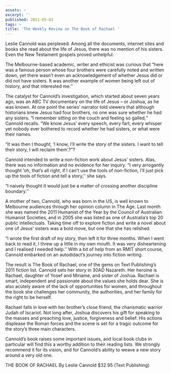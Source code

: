 ```yaml
---
assets: ~
excerpt: ''
published: 2011-05-02
tags: ~
title: 'The Weekly Review on The Book of Rachael '
---
```

Leslie Cannold was perplexed. Among all the documents, internet sites and books she read about the life of Jesus, there was no mention of his sisters. Even the New Testament gospels proved unhelpful.

The Melbourne-based academic, writer and ethicist was curious that “here was a famous person whose four brothers were carefully noted and written down, yet there wasn’t even an acknowledgement of whether Jesus did or did not have sisters. It was another example of women being left out of history, and that interested me.’’

The catalyst for Cannold’s investigation, which started about seven years ago, was an ABC TV documentary on the life of Jesus – or Joshua, as he was known. At one point the series’ narrator told viewers that although historians knew Jesus had four brothers, no one was sure whether he had any sisters. “I remember sitting on the couch and feeling so galled,’’ Cannold recalls. “We know Jesus’ every speech, every fart, every whisper yet nobody ever bothered to record whether he had sisters, or what were their names.

“It was then I thought, ‘I know, I’ll write the story of the sisters. I want to tell their story, I will reclaim them’.?”?

Cannold intended to write a non-fiction work about Jesus’ sisters. Alas, there was no information and no evidence for her inquiry. “I very arrogantly thought ‘oh, that’s all right, if I can’t use the tools of non-fiction, I’ll just pick up the tools of fiction and tell a story,’’ she says. 

“I naively thought it would just be a matter of crossing another discipline boundary.’’

A mother of two, Cannold, who was born in the US, is well known to Melbourne audiences through her opinion column in The Age. Last month she was named the 2011 Humanist of the Year by the Council of Australian Humanist Societies, and in 2005 she was listed as one of Australia’s top 20 public intellectuals. Taking time off to explore fiction and write a novel about one of Jesus’ sisters was a bold move, but one that she has relished.

“I wrote the first draft of my story, then left it for three months. When I went back to read it, I threw up a little in my own mouth. It was very disheartening and I realised I needed help.’’
With a bit of help from an RMIT short course, Cannold embarked on an autodidact’s journey into fiction writing. 

The result is The Book of Rachael, one of the gems on Text Publishing’s 2011 fiction list. Cannold sets her story in 30AD Nazareth. Her heroine is Rachael, daughter of Yosef and Miriame, and sister of Joshua. Rachael is smart, independent and passionate about the values she holds dear. She is also acutely aware of the lack of opportunities for women, and throughout the book she challenges her community, the authorities, and her family for the right to be herself.

Rachael falls in love with her brother’s close friend, the charismatic warrior Judah of Iscariot. Not long after, Joshua discovers his gift for speaking to the masses and preaching love, justice, forgiveness and belief. His actions displease the Roman forces and the scene is set for a tragic outcome for the story’s three main characters.

Cannold’s book raises some important issues, and local book clubs in particular will find this a worthy addition to their reading lists. We strongly recommend it for its vision, and for Cannold’s ability to weave a new story around a very old one.

THE BOOK OF RACHAEL By Leslie Cannold
$32.95 (Text Publishing)